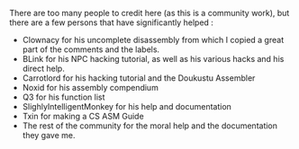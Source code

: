 There are too many people to credit here (as this is a community work), but there are a few persons that have significantly helped :

- Clownacy for his uncomplete disassembly from which I copied a great part of the comments and the labels.
- BLink for his NPC hacking tutorial, as well as his various hacks and his direct help.
- Carrotlord for his hacking tutorial and the Doukustu Assembler
- Noxid for his assembly compendium
- Q3 for his function list
- SlighlyIntelligentMonkey for his help and documentation
- Txin for making a CS ASM Guide 
- The rest of the community for the moral help and the documentation they gave me.
